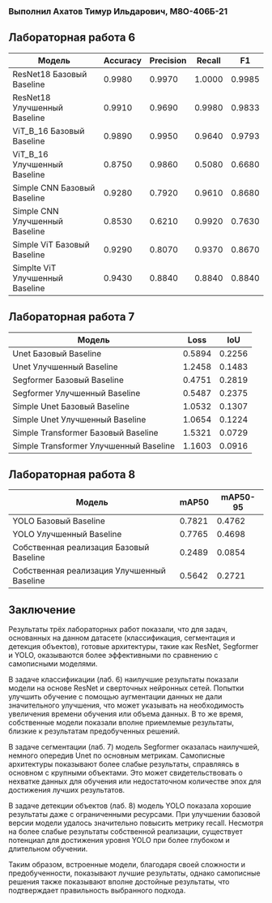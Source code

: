 ### Выполнил Ахатов Тимур Ильдарович, М8О-406Б-21

## Лабораторная работа 6

| Модель                           | Accuracy | Precision | Recall | F1     |
|----------------------------------|----------|-----------|--------|--------|
| ResNet18 Базовый Baseline        | 0.9980   | 0.9970    | 1.0000 | 0.9985 |
| ResNet18 Улучшенный Baseline     | 0.9910   | 0.9690    | 0.9980 | 0.9833 |
| ViT_B_16 Базовый Baseline        | 0.9890   | 0.9950    | 0.9640 | 0.9793 |
| ViT_B_16 Улучшенный Baseline     | 0.8750   | 0.9860    | 0.5080 | 0.6680 |
| Simple CNN Базовый Baseline      | 0.9280   | 0.7920    | 0.9610 | 0.8680 |
| Simple CNN Улучшенный Baseline   | 0.8530   | 0.6210    | 0.9920 | 0.7630 |
| Simple ViT Базовый Baseline      | 0.9290   | 0.8070    | 0.9370 | 0.8670 |
| Simplte ViT Улучшенный Baseline  | 0.9430   | 0.8840    | 0.8840 | 0.8840 |


## Лабораторная работа 7

| Модель                                 | Loss   | IoU    |
| -------------------------------------- | ------ | ------ |
| Unet Базовый Baseline                  | 0.5894 | 0.2256 |
| Unet Улучшенный Baseline               | 1.2458 | 0.1483 |
| Segformer Базовый Baseline             | 0.4751 | 0.2819 |
| Segformer Улучшенный Baseline          | 0.5487 | 0.2375 |
| Simple Unet Базовый Baseline           | 1.0532 | 0.1307 |
| Simple Unet Улучшенный Baseline        | 1.0654 | 0.1224 |
| Simple Transformer Базовый Baseline    | 1.5321 | 0.0729 |
| Simple Transformer Улучшенный Baseline | 1.1603 | 0.0916 |



## Лабораторная работа 8

| Модель                                     | mAP50  | mAP50-95 |
| ------------------------------------------ | ------ | -------- |
| YOLO Базовый Baseline                      | 0.7821 | 0.4762   |
| YOLO Улучшенный Baseline                   | 0.7765 | 0.4698   |
| Собственная реализация Базовый Baseline    | 0.2489 | 0.0854   |
| Собственная реализация Улучшенный Baseline | 0.5642 | 0.2721   |


## Заключение

Результаты трёх лабораторных работ показали, что для задач, основанных на данном датасете (классификация, сегментация и детекция объектов), готовые архитектуры, такие как ResNet, Segformer и YOLO, оказываются более эффективными по сравнению с самописными моделями.

В задаче классификации (лаб. 6) наилучшие результаты показали модели на основе ResNet и сверточных нейронных сетей. Попытки улучшить обучение с помощью аугментации данных не дали значительного улучшения, что может указывать на необходимость увеличения времени обучения или объема данных. В то же время, собственные модели показали вполне приемлемые результаты, близкие к результатам предобученных решений.

В задаче сегментации (лаб. 7) модель Segformer оказалась наилучшей, немного опередив Unet по основным метрикам. Самописные архитектуры показывают более слабые результаты, справляясь в основном с крупными объектами. Это может свидетельствовать о нехватке данных для обучения или недостаточном количестве эпох для достижения лучших результатов.

В задаче детекции объектов (лаб. 8) модель YOLO показала хорошие результаты даже с ограниченными ресурсами. При улучшении базовой версии модели удалось значительно повысить метрику recall. Несмотря на более слабые результаты собственной реализации, существует потенциал для достижения уровня YOLO при более глубоком и длительном обучении.

Таким образом, встроенные модели, благодаря своей сложности и предобученности, показывают лучшие результаты, однако самописные решения также показывают вполне достойные результаты, что подтверждает правильность выбранного подхода.
